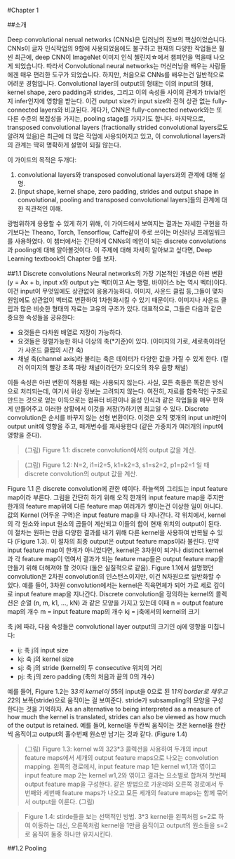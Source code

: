 #Chapter 1

##소개

Deep convolutional nerual networks (CNNs)은 딥러닝의 진보의 핵심이었습니다. CNNs이 글자 인식작업의 9할에 사용되었음에도 불구하고 현재의 다양한 작업들은 훨씬 최근에, deep CNN이 ImageNet 이미지 인식 첼린지☆에서 챔피언을 먹을때 나오게 되었습니다.
따라서 Convolutional neural networks는 머신러닝을 배우는 사람들에겐 매우 편리한 도구가 되었습니다. 하지만, 처음으로 CNNs를 배우는건 일반적으로 어려운 경험입니다. Convolutional layer의 output의 형태는 이의 input의 형태, kernel shape, zero padding과 strides, 그리고 이의 속성들 사이의 관계가 trivial인지 infer인지에 영향을 받는다. 이건 output size가 input size와 전혀 상관 없는 fully-connected layers와 비교된다. 게다가, CNN은 fully-connected network와는 또 다른 수준의 복잡성을 가지는, pooling stage를 가지기도 합니다. 마지막으로, transposed convolutional layers (fractionally strided convolutional layers로도 알려져 있음)은 최근에 더 많은 작업에 사용되어지고 있고, 이 convolutional layers과의 관계는 딱히 명확하게 설명이 되질 않는다.

이 가이드의 목적은 두개다:
1. convolutional layers와 transposed convolutional layers과의 관계에 대해 설명.
2. [input shape, kernel shape, zero padding, strides and output shape in convolutional, pooling and transposed convolutional layers]들의 관계에 대한 직관적인 이해.

광범위하게 응용할 수 있게 하기 위해, 이 가이드에서 보여지는 결과는 자세한 구현을 하기보다는 Theano, Torch, Tensorflow, Caffe같이 주로 쓰이는 머신러닝 프레임워크를 사용하였다.
이 챕터에서는 간단하게 CNNs의 메인이 되는 discrete convolutions과 pooling에 대해 알아볼것이다. 이 주제에 대해 자세히 알아보고 싶다면, Deep Learning textbook의 Chapter 9를 보자.

##1.1 Discrete convolutions
Neural networks의 가장 기본적인 개념은 아핀 변환(y = Ax + b, input x와 output y는 벡터이고 A는 행렬, 바이어스 b는 역시 벡터)이다. 이건 input이 무엇임에도 상관없이 응용가능하다. 이미지, 사운드 클립 등,그들이 몇차원임에도 상관없이 벡터로 변환하여 1차원화시킬 수 있기 때문이다. 이미지나 사운드 클립과 많은 비슷한 형태의 자료는 고유의 구조가 있다. 대표적으로, 그들은 다음과 같은 중요한 속성들을 공유한다:
* 요것들은 다차원 배열로 저장이 가능하다.
* 요것들은 정렬가능한 하나 이상의 축(*기준)이 있다. (이미지의 가로, 세로축이라던가 사운드 클립의 시간 축)
* 채널 축(channel axis)라 불리는 축은 데이터가 다양한 값을 가질 수 있게 한다. (컬러 이미지의 빨강 초록 파랑 채널이라던가 오디오의 좌우 음향 채널)

이들 속성은 아핀 변환이 적용될 때는 사용되지 않는다. 사실, 모든 축들은 똑같은 방식으로 처리되는데, 여기서 위상 정보는 고려되지 않는다. 여전히, 자료를 함축적인 구조로 만드는 것으로 얻는 이득으로는 컴퓨터 비젼이나 음성 인식과 같은 작업들을 매우 편하게 만들어주고 이러한 상황에서 이것을 저장(?)하기엔 최고일 수 있다. Discrete convolution은 순서를 바꾸지 않는 선형 변환이다. 이것은 오직 몇개의 input unit만이 output unit에 영향을 주고, 매개변수를 재사용한다 (같은 가중치가 여러개의 input에 영향을 준다).

>(그림)
>Figure 1.1: discrete convolution에서의 output 값을 게산.

>(그림)
>Figure 1.2: N=2, i1=i2=5, k1=k2=3, s1=s2=2, p1=p2=1 일 때 discrete convolution의 output 값을 계산.

Figure 1.1 은 discrete convolution에 관한 예이다. 하늘색의 그리드는 input feature map이라 부른다. 그림을 간단히 하기 위해 오직 한개의 input feature map을 주지만 한개의 feature map위에 다른 feature map 여러개가 쌓이는건 이상한 일이 아니다. 값의 Kernel (어두운 구역)은 input feature map을 다 지나간다. 각 위치에서, kernel의 각 원소와 input 원소의 곱들이 계산되고 이들의 합이 현재 위치의 output이 된다. 이 절차는 원하는 만큼 다양한 결과를 내기 위해 다른 kernel을 사용하여 반복될 수 있다 (Figure 1.3). 이 절차의 최종 output은 output feature maps이라 불린다. 만약 input feature map이 한개가 아니었다면, kernel은 3차원이 되거나 distinct kernel과 각 feature map이 엮여서 결과가 되는 feature map들은 output feature map을 만들기 위해 더해져야 할 것이다 (둘은 실질적으로 같음).
Figure 1.1에서 설명했던 convolution은 2차원 convolution의 인스턴스이지만, 이건 N차원으로 일반화할 수 있다. 예를 들어, 3차원 convolution에서는 kernel은 직육면체가 되어 가로 세로 깊이로 input feature map을 지나간다.
Discrete convolution을 정의하는 kernel의 콜렉션은 순열 (n, m, k1, …, kN) 과 같은 모양을 가지고 있는데 이때
n = output feature map의 개수
m = input feature map의 개수
kj = j축에서의 kernel의 크기

축 j에 따라, 다음 속성들은 convolutional layer output의 크기인 oj에 영향을 미칩니다:

* ij: 축 j의 input size
* kj: 축 j의 kernel size
* sj: 축 j의 stride (kernel의 두 consecutive 위치의 거리
* pj: 축 j의 zero padding (축의 처음과 끝의 0의 개수)

예를 들어, Figure 1.2는 3*3의 kernel이 5*5의 input을 0으로 된 1*1의 border로  채우고 2*2의 보폭(stride)으로 움직이는 걸 보여준다.
stride가 subsampling의 모양을 구성한다는 것을 기억하자. As an alternative to being interpreted as a measure of how much the kernel is translated, strides can also be viewed as how much of the output is retained. 예를 들어, kernel을 두칸씩 움직이는 것은 kernel을 한칸씩 움직이고 output의 홀수번째 원소만 남기는 것과 같다. (Figure 1.4)

>(그림)
>Figure 1.3: kernel w의 3*2*3*3 콜렉션을 사용하여 두개의 input feature maps에서 세개의 output feature maps으로 나오는 convolution mapping. 왼쪽의 경로에서, input feature map 1은 kernel w1,1과 엮이고 input feature map 2는 kernel w1,2와 엮이고 결과는 요소별로 합쳐져 첫번째 output feature map을 구성한다. 같은 방법으로 가운데와 오른쪽 경로에서 두번째와 세번째 feature maps가 나오고 모든 세개의 feature maps는 함께 묶어서 output을 이룬다.
>(그림)

>Figure 1.4: stirde들을 보는 선택적인 방법. 3*3 kernel을 왼쪽처럼 s=2로 하여 이동하는 대신, 오른쪽처럼 kernel을 1만큼 움직이고 output의 원소들을 s=2로 움직여 둘중 하나만 유지시킨다.

##1.2 Pooling

